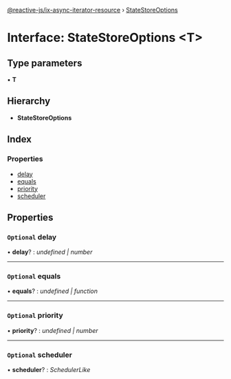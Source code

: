 [@reactive-js/ix-async-iterator-resource](../README.md) › [StateStoreOptions](statestoreoptions.md)

# Interface: StateStoreOptions <**T**>

## Type parameters

▪ **T**

## Hierarchy

* **StateStoreOptions**

## Index

### Properties

* [delay](statestoreoptions.md#optional-delay)
* [equals](statestoreoptions.md#optional-equals)
* [priority](statestoreoptions.md#optional-priority)
* [scheduler](statestoreoptions.md#optional-scheduler)

## Properties

### `Optional` delay

• **delay**? : *undefined | number*

___

### `Optional` equals

• **equals**? : *undefined | function*

___

### `Optional` priority

• **priority**? : *undefined | number*

___

### `Optional` scheduler

• **scheduler**? : *SchedulerLike*

